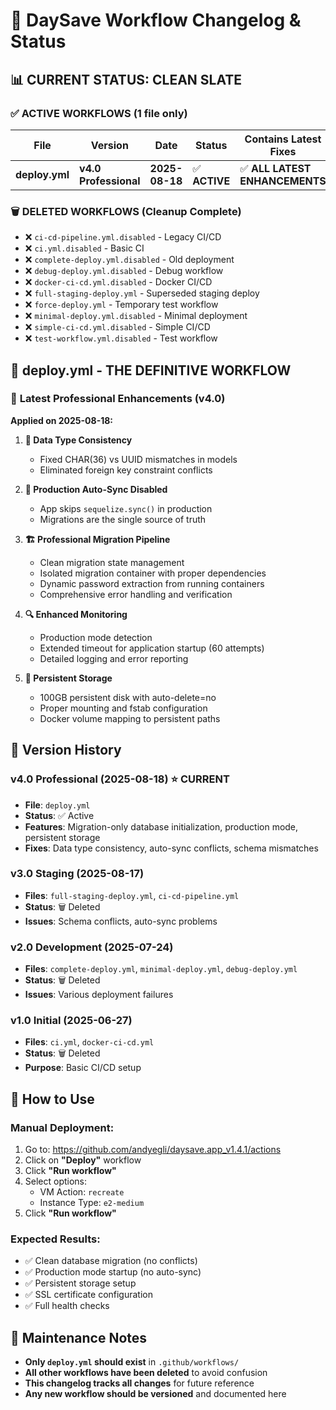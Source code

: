 # 🔄 DaySave Workflow Changelog & Status

## 📊 **CURRENT STATUS: CLEAN SLATE**

### ✅ **ACTIVE WORKFLOWS (1 file only)**
| File | Version | Date | Status | Contains Latest Fixes |
|------|---------|------|--------|----------------------|
| **deploy.yml** | **v4.0 Professional** | **2025-08-18** | ✅ **ACTIVE** | ✅ **ALL LATEST ENHANCEMENTS** |

### 🗑️ **DELETED WORKFLOWS (Cleanup Complete)**
- ❌ `ci-cd-pipeline.yml.disabled` - Legacy CI/CD
- ❌ `ci.yml.disabled` - Basic CI
- ❌ `complete-deploy.yml.disabled` - Old deployment
- ❌ `debug-deploy.yml.disabled` - Debug workflow
- ❌ `docker-ci-cd.yml.disabled` - Docker CI/CD
- ❌ `full-staging-deploy.yml` - Superseded staging deploy
- ❌ `force-deploy.yml` - Temporary test workflow
- ❌ `minimal-deploy.yml.disabled` - Minimal deployment
- ❌ `simple-ci-cd.yml.disabled` - Simple CI/CD
- ❌ `test-workflow.yml.disabled` - Test workflow

## 🎯 **deploy.yml - THE DEFINITIVE WORKFLOW**

### 🔧 **Latest Professional Enhancements (v4.0)**
**Applied on 2025-08-18:**

1. **🎯 Data Type Consistency**
   - Fixed CHAR(36) vs UUID mismatches in models
   - Eliminated foreign key constraint conflicts

2. **🚫 Production Auto-Sync Disabled**
   - App skips `sequelize.sync()` in production
   - Migrations are the single source of truth

3. **🏗️ Professional Migration Pipeline**
   - Clean migration state management
   - Isolated migration container with proper dependencies
   - Dynamic password extraction from running containers
   - Comprehensive error handling and verification

4. **🔍 Enhanced Monitoring**
   - Production mode detection
   - Extended timeout for application startup (60 attempts)
   - Detailed logging and error reporting

5. **💾 Persistent Storage**
   - 100GB persistent disk with auto-delete=no
   - Proper mounting and fstab configuration
   - Docker volume mapping to persistent paths

## 📅 **Version History**

### v4.0 Professional (2025-08-18) ⭐ **CURRENT**
- **File**: `deploy.yml`
- **Status**: ✅ Active
- **Features**: Migration-only database initialization, production mode, persistent storage
- **Fixes**: Data type consistency, auto-sync conflicts, schema mismatches

### v3.0 Staging (2025-08-17)
- **Files**: `full-staging-deploy.yml`, `ci-cd-pipeline.yml`
- **Status**: 🗑️ Deleted
- **Issues**: Schema conflicts, auto-sync problems

### v2.0 Development (2025-07-24)
- **Files**: `complete-deploy.yml`, `minimal-deploy.yml`, `debug-deploy.yml`
- **Status**: 🗑️ Deleted
- **Issues**: Various deployment failures

### v1.0 Initial (2025-06-27)
- **Files**: `ci.yml`, `docker-ci-cd.yml`
- **Status**: 🗑️ Deleted
- **Purpose**: Basic CI/CD setup

## 🎯 **How to Use**

### Manual Deployment:
1. Go to: https://github.com/andyegli/daysave.app_v1.4.1/actions
2. Click on **"Deploy"** workflow
3. Click **"Run workflow"**
4. Select options:
   - VM Action: `recreate`
   - Instance Type: `e2-medium`
5. Click **"Run workflow"**

### Expected Results:
- ✅ Clean database migration (no conflicts)
- ✅ Production mode startup (no auto-sync)
- ✅ Persistent storage setup
- ✅ SSL certificate configuration
- ✅ Full health checks

## 📝 **Maintenance Notes**

- **Only `deploy.yml` should exist** in `.github/workflows/`
- **All other workflows have been deleted** to avoid confusion
- **This changelog tracks all changes** for future reference
- **Any new workflow should be versioned** and documented here

